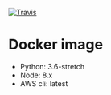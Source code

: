 [![Travis](https://travis-ci.org/michaelmaat/docker-python-nodejs-awscli.svg?branch=master)](https://travis-ci.org/michaelmaat/docker-python-nodejs-awscli)

# Docker image
- Python: 3.6-stretch
- Node: 8.x
- AWS cli: latest